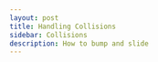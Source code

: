 ```yaml
---
layout: post
title: Handling Collisions
sidebar: Collisions
description: How to bump and slide
---
```

